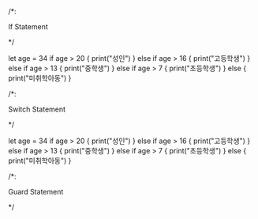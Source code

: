 /*:

If Statement

*/

let age = 34
if age > 20 {
    print("성인")
} else if age > 16 {
    print("고등학생")
} else if age > 13 {
    print("중학생")
} else if age > 7 {
    print("초등학생")
} else {
    print("미취학아동")
}

/*:

Switch Statement

*/

let age = 34
if age > 20 {
    print("성인")
} else if age > 16 {
    print("고등학생")
} else if age > 13 {
    print("중학생")
} else if age > 7 {
    print("초등학생")
} else {
    print("미취학아동")
}

/*:

Guard Statement

*/
